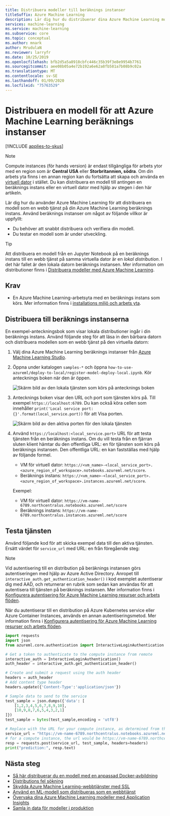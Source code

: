```yaml
---
title: Distribuera modeller till beräknings instanser
titleSuffix: Azure Machine Learning
description: Lär dig hur du distribuerar dina Azure Machine Learning modeller som en webb tjänst med hjälp av beräknings instanser.
services: machine-learning
ms.service: machine-learning
ms.subservice: core
ms.topic: conceptual
ms.author: mnark
author: MrudulaN
ms.reviewer: larryfr
ms.date: 10/25/2019
ms.openlocfilehash: bfb2d5a5a8918cbfc446c35b39f3e8e9954b7761
ms.sourcegitcommit: aee08b05a4e72b192a6e62a8fb581a7b08b9c02a
ms.translationtype: MT
ms.contentlocale: sv-SE
ms.lasthandoff: 01/09/2020
ms.locfileid: "75763529"
---
```

# <a name="deploy-a-model-to-azure-machine-learning-compute-instances"></a>Distribuera en modell för att Azure Machine Learning beräknings instanser

[!INCLUDE [applies-to-skus](../../includes/aml-applies-to-basic-enterprise-sku.md)]

> [!NOTE]
> Compute instances (för hands version) är endast tillgängliga för arbets ytor med en region som är **Central USA** eller **Storbritannien, södra**.
>Om din arbets yta finns i en annan region kan du fortsätta att skapa och använda en [virtuell dator](concept-compute-instance.md#notebookvm) i stället.  Du kan distribuera en modell till antingen en beräknings instans eller en virtuell dator med hjälp av stegen i den här artikeln.

Lär dig hur du använder Azure Machine Learning för att distribuera en modell som en webb tjänst på din Azure Machine Learning beräknings instans. Använd beräknings instanser om något av följande villkor är uppfyllt:

- Du behöver att snabbt distribuera och verifiera din modell.
- Du testar en modell som är under utveckling.

> [!TIP]
> Att distribuera en modell från en Jupyter Notebook på en beräknings instans till en webb tjänst på samma virtuella dator är en _lokal distribution_. I det här fallet är den lokala datorn beräknings instansen. Mer information om distributioner finns i [Distribuera modeller med Azure Machine Learning](how-to-deploy-and-where.md).

## <a name="prerequisites"></a>Krav

- En Azure Machine Learning-arbetsyta med en beräknings instans som körs. Mer information finns i [installations miljö och arbets yta](tutorial-1st-experiment-sdk-setup.md).

## <a name="deploy-to-the-compute-instances"></a>Distribuera till beräknings instanserna

En exempel-anteckningsbok som visar lokala distributioner ingår i din beräknings instans. Använd följande steg för att läsa in den bärbara datorn och distribuera modellen som en webb tjänst på den virtuella datorn:

1. Välj dina Azure Machine Learning beräknings instanser från [Azure Machine Learning Studio](https://ml.azure.com).

1. Öppna under katalogen `samples-*` och öppna `how-to-use-azureml/deploy-to-local/register-model-deploy-local.ipynb`. Kör antecknings boken när den är öppen.

    ![Skärm bild av den lokala tjänsten som körs på antecknings boken](./media/how-to-deploy-local-container-notebook-vm/deploy-local-service.png)

1. Antecknings boken visar den URL och port som tjänsten körs på. Till exempel `https://localhost:6789`. Du kan också köra cellen som innehåller `print('Local service port: {}'.format(local_service.port))` för att Visa porten.

    ![Skärm bild av den aktiva porten för den lokala tjänsten](./media/how-to-deploy-local-container-notebook-vm/deploy-local-service-port.png)

1. Använd `https://localhost:<local_service.port>` URL för att testa tjänsten från en beräknings instans. Om du vill testa från en fjärran sluten klient hämtar du den offentliga URL: en för tjänsten som körs på beräknings instansen. Den offentliga URL: en kan fastställas med hjälp av följande formel. 
    * VM för virtuell dator: `https://<vm_name>-<local_service_port>.<azure_region_of_workspace>.notebooks.azureml.net/score`. 
    * Beräknings instans: `https://<vm_name>-<local_service_port>.<azure_region_of_workspace>.instances.azureml.net/score`. 

    Exempel: 
    * VM för virtuell dator: `https://vm-name-6789.northcentralus.notebooks.azureml.net/score` 
    * Beräknings instans: `https://vm-name-6789.northcentralus.instances.azureml.net/score`

## <a name="test-the-service"></a>Testa tjänsten

Använd följande kod för att skicka exempel data till den aktiva tjänsten. Ersätt värdet för `service_url` med URL: en från föregående steg:

> [!NOTE]
> Vid autentisering till en distribution på beräknings instansen görs autentiseringen med hjälp av Azure Active Directory. Anropet till `interactive_auth.get_authentication_header()` i kod exemplet autentiserar dig med AAD, och returnerar en rubrik som sedan kan användas för att autentisera till tjänsten på beräknings instansen. Mer information finns i [Konfigurera autentisering för Azure Machine Learning resurser och arbets flöden](how-to-setup-authentication.md#interactive-authentication).
>
> När du autentiserar till en distribution på Azure Kubernetes service eller Azure Container Instances, används en annan autentiseringsmetod. Mer information finns i [Konfigurera autentisering för Azure Machine Learning resurser och arbets flöden](how-to-setup-authentication.md#web-service-authentication).

```python
import requests
import json
from azureml.core.authentication import InteractiveLoginAuthentication

# Get a token to authenticate to the compute instance from remote
interactive_auth = InteractiveLoginAuthentication()
auth_header = interactive_auth.get_authentication_header()

# Create and submit a request using the auth header
headers = auth_header
# Add content type header
headers.update({'Content-Type':'application/json'})

# Sample data to send to the service
test_sample = json.dumps({'data': [
    [1,2,3,4,5,6,7,8,9,10],
    [10,9,8,7,6,5,4,3,2,1]
]})
test_sample = bytes(test_sample,encoding = 'utf8')

# Replace with the URL for your compute instance, as determined from the previous section
service_url = "https://vm-name-6789.northcentralus.notebooks.azureml.net/score"
# for a compute instance, the url would be https://vm-name-6789.northcentralus.instances.azureml.net/score
resp = requests.post(service_url, test_sample, headers=headers)
print("prediction:", resp.text)
```

## <a name="next-steps"></a>Nästa steg

* [Så här distribuerar du en modell med en anpassad Docker-avbildning](how-to-deploy-custom-docker-image.md)
* [Distributions fel sökning](how-to-troubleshoot-deployment.md)
* [Skydda Azure Machine Learning-webbtjänster med SSL](how-to-secure-web-service.md)
* [Använd en ML-modell som distribueras som en webbtjänst](how-to-consume-web-service.md)
* [Övervaka dina Azure Machine Learning modeller med Application Insights](how-to-enable-app-insights.md)
* [Samla in data för modeller i produktion](how-to-enable-data-collection.md)